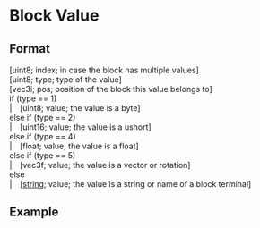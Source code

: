 # Block Value
## Format
[uint8; index; in case the block has multiple values]\
[uint8; type; type of the value]\
[vec3i; pos; position of the block this value belongs to]\
if (type == 1)\
|&emsp;[uint8; value; the value is a byte]\
else if (type == 2)\
|&emsp;[uint16; value; the value is a ushort]\
else if (type == 4)\
|&emsp;[float; value; the value is a float]\
else if (type == 5)\
|&emsp;[vec3f; value; the value is a vector or rotation]\
else\
|&emsp;[[string](https://github.com); value; the value is a string or name of a block terminal]
## Example